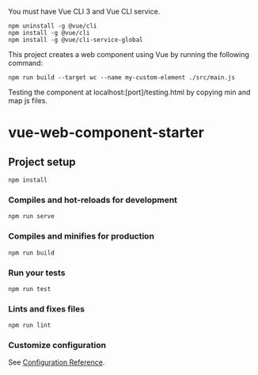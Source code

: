 You must have Vue CLI 3 and Vue CLI service.

```
npm uninstall -g @vue/cli
npm install -g @vue/cli
npm install -g @vue/cli-service-global
```

This project creates a web component using Vue by running the following command:

```
npm run build --target wc --name my-custom-element ./src/main.js
```

Testing the component at localhost:[port]/testing.html by copying min and map js files.

# vue-web-component-starter

## Project setup
```
npm install
```

### Compiles and hot-reloads for development
```
npm run serve
```

### Compiles and minifies for production
```
npm run build
```

### Run your tests
```
npm run test
```

### Lints and fixes files
```
npm run lint
```

### Customize configuration
See [Configuration Reference](https://cli.vuejs.org/config/).
